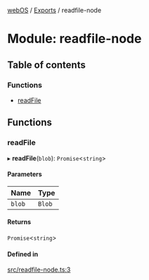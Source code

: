 [webOS](../README.md) / [Exports](../modules.md) / readfile-node

# Module: readfile-node

## Table of contents

### Functions

- [readFile](readfile_node.md#readfile)

## Functions

### readFile

▸ **readFile**(`blob`): `Promise`<`string`\>

#### Parameters

| Name | Type |
| :------ | :------ |
| `blob` | `Blob` |

#### Returns

`Promise`<`string`\>

#### Defined in

[src/readfile-node.ts:3](https://github.com/Dabolus/webos-tv/blob/34d8c22/src/readfile-node.ts#L3)
